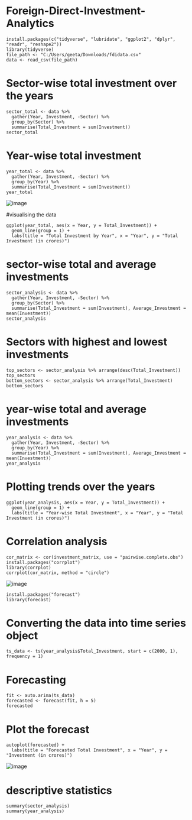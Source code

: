 # Foreign-Direct-Investment-Analytics


```
install.packages(c("tidyverse", "lubridate", "ggplot2", "dplyr", "readr", "reshape2"))
library(tidyverse)
file_path <- "C:/Users/geeta/Downloads/fdidata.csv"
data <- read_csv(file_path)
```

# Sector-wise total investment over the years
```
sector_total <- data %>% 
  gather(Year, Investment, -Sector) %>%
  group_by(Sector) %>%
  summarise(Total_Investment = sum(Investment))
sector_total
 ```

# Year-wise total investment

```
year_total <- data %>%
  gather(Year, Investment, -Sector) %>%
  group_by(Year) %>%
  summarise(Total_Investment = sum(Investment))
year_total
```

![image](https://github.com/geetashree10/Foreign-Direct-Investment-Analytics/assets/158750505/891a41cf-7a83-4257-badc-917333f4a554)


#visualising the data
```
ggplot(year_total, aes(x = Year, y = Total_Investment)) +
  geom_line(group = 1) +
  labs(title = "Total Investment by Year", x = "Year", y = "Total Investment (in crores)")
```

# sector-wise total and average investments
```
sector_analysis <- data %>%
  gather(Year, Investment, -Sector) %>%
  group_by(Sector) %>%
  summarise(Total_Investment = sum(Investment), Average_Investment = mean(Investment))
sector_analysis
```
# Sectors with highest and lowest investments
```
top_sectors <- sector_analysis %>% arrange(desc(Total_Investment))
top_sectors
bottom_sectors <- sector_analysis %>% arrange(Total_Investment)
bottom_sectors
```
# year-wise total and average investments
```
year_analysis <- data %>%
  gather(Year, Investment, -Sector) %>%
  group_by(Year) %>%
  summarise(Total_Investment = sum(Investment), Average_Investment = mean(Investment))
year_analysis
```
# Plotting trends over the years
```
ggplot(year_analysis, aes(x = Year, y = Total_Investment)) +
  geom_line(group = 1) +
  labs(title = "Year-wise Total Investment", x = "Year", y = "Total Investment (in crores)")
```
# Correlation analysis
```investment_matrix <- data %>% select(-Sector) %>% as.matrix()
cor_matrix <- cor(investment_matrix, use = "pairwise.complete.obs")
install.packages("corrplot")
library(corrplot)
corrplot(cor_matrix, method = "circle")
```

![image](https://github.com/geetashree10/Foreign-Direct-Investment-Analytics/assets/158750505/22db400c-a8c0-4843-b468-2b1a05b71636)

```
install.packages("forecast")
library(forecast)
```

# Converting the data into time series object
```
ts_data <- ts(year_analysis$Total_Investment, start = c(2000, 1), frequency = 1)
```
# Forecasting
```
fit <- auto.arima(ts_data)
forecasted <- forecast(fit, h = 5)
forecasted
```
# Plot the forecast
```
autoplot(forecasted) +
  labs(title = "Forecasted Total Investment", x = "Year", y = "Investment (in crores)")
```
![image](https://github.com/geetashree10/Foreign-Direct-Investment-Analytics/assets/158750505/cc4ffb9d-8d69-4457-a1de-e89204d906ff)

# descriptive statistics
```
summary(sector_analysis)
summary(year_analysis)

```



